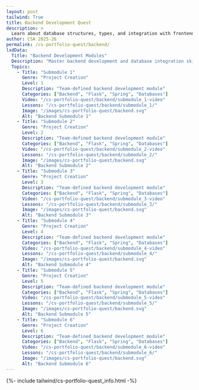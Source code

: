 ```yaml
---
layout: post 
tailwind: True
title: Backend Development Quest
description: >
  Learn about database structures, types, and integration with frontend for real-world full-stack development
author: CSA 2025-26
permalink: /cs-portfolio-quest/backend/
lxdData:
  Title: "Backend Development Modules"
  Description: "Master backend development and database integration skills!"
  Topics:
    - Title: "Submodule 1"
      Genre: "Project Creation"
      Level: 1
      Description: "Team-defined backend development module"
      Categories: ["Backend", "Flask", "Spring", "Databases"]
      Video: "/cs-portfolio-quest/backend/submodule_1-video"
      Lessons: "/cs-portfolio-quest/backend/submodule_1/"
      Image: "/images/cs-portfolio-quest/backend.svg"
      Alt: "Backend Submodule 1"
    - Title: "Submodule 2"
      Genre: "Project Creation"
      Level: 2
      Description: "Team-defined backend development module"
      Categories: ["Backend", "Flask", "Spring", "Databases"]
      Video: "/cs-portfolio-quest/backend/submodule_2-video"
      Lessons: "/cs-portfolio-quest/backend/submodule_2/"
      Image: "/images/cs-portfolio-quest/backend.svg"
      Alt: "Backend Submodule 2"
    - Title: "Submodule 3"
      Genre: "Project Creation"
      Level: 3
      Description: "Team-defined backend development module"
      Categories: ["Backend", "Flask", "Spring", "Databases"]
      Video: "/cs-portfolio-quest/backend/submodule_3-video"
      Lessons: "/cs-portfolio-quest/backend/submodule_3/"
      Image: "/images/cs-portfolio-quest/backend.svg"
      Alt: "Backend Submodule 3"
    - Title: "Submodule 4"
      Genre: "Project Creation"
      Level: 4
      Description: "Team-defined backend development module"
      Categories: ["Backend", "Flask", "Spring", "Databases"]
      Video: "/cs-portfolio-quest/backend/submodule_4-video"
      Lessons: "/cs-portfolio-quest/backend/submodule_4/"
      Image: "/images/cs-portfolio-quest/backend.svg"
      Alt: "Backend Submodule 4"
    - Title: "Submodule 5"
      Genre: "Project Creation"
      Level: 5
      Description: "Team-defined backend development module"
      Categories: ["Backend", "Flask", "Spring", "Databases"]
      Video: "/cs-portfolio-quest/backend/submodule_5-video"
      Lessons: "/cs-portfolio-quest/backend/submodule_5/"
      Image: "/images/cs-portfolio-quest/backend.svg"
      Alt: "Backend Submodule 5"
    - Title: "Submodule 6"
      Genre: "Project Creation"
      Level: 6
      Description: "Team-defined backend development module"
      Categories: ["Backend", "Flask", "Spring", "Databases"]
      Video: "/cs-portfolio-quest/backend/submodule_6-video"
      Lessons: "/cs-portfolio-quest/backend/submodule_6/"
      Image: "/images/cs-portfolio-quest/backend.svg"
      Alt: "Backend Submodule 6"
---
```

{%- include tailwind/cs-portfolio-quest_info.html -%}
